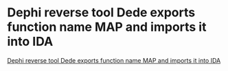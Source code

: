 # Dephi reverse tool Dede exports function name MAP and imports it into IDA
[Dephi reverse tool Dede exports function name MAP and imports it into IDA](https://aiwithcloud.com/2022/09/19/dephi_reverse_tool_dede_exports_function_name_map_and_imports_it_into_ida/)
